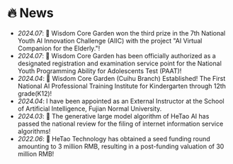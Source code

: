 # 🔥 News
- *2024.07*: 🎉 Wisdom Core Garden won the third prize in the 7th National Youth AI Innovation Challenge (AIIC) with the project "AI Virtual Companion for the Elderly."!
- *2024.07*: 🎉 Wisdom Core Garden has been officially authorized as a designated registration and examination service point for the National Youth Programming Ability for Adolescents Test (PAAT)!
- *2024.04*: 🎉 Wisdom Core Garden (Cuihu Branch) Established! The First National AI Professional Training Institute for Kindergarten through 12th grade(K12)!
- *2024.04*: I have been appointed as an External Instructor at the School of Artificial Intelligence, Fujian Normal University.
- *2024.03*: 🎉 The generative large model algorithm of HeTao AI has passed the national review for the filing of internet information service algorithms!
- *2022.06*: 🎉 HeTao Technology has obtained a seed funding round amounting to 3 million RMB, resulting in a post-funding valuation of 30 million RMB!